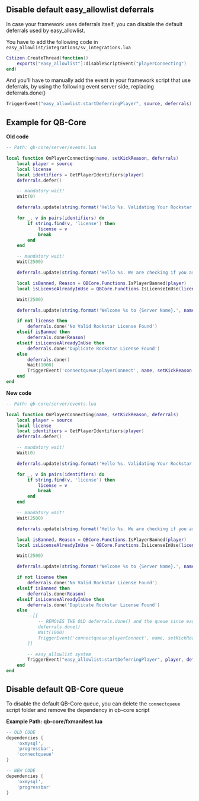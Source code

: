 ## Disable default easy_allowlist deferrals

In case your framework uses deferrals itself, you can disable the default deferrals used by easy_allowlist. 

You have to add the following code in ```easy_allowlist/integrations/sv_integrations.lua```

```lua
Citizen.CreateThread(function() 
    exports["easy_allowlist"]:disableScriptEvent("playerConnecting")
end)
```

And you'll have to manually add the event in your framework script that use deferrals, by using the following event server side, replacing deferrals.done()

```lua
TriggerEvent("easy_allowlist:startDeferringPlayer", source, deferrals)
```

## Example for QB-Core

**Old code**
```lua
-- Path: qb-core/server/events.lua

local function OnPlayerConnecting(name, setKickReason, deferrals)
    local player = source
    local license
    local identifiers = GetPlayerIdentifiers(player)
    deferrals.defer()

    -- mandatory wait!
    Wait(0)

    deferrals.update(string.format('Hello %s. Validating Your Rockstar License', name))

    for _, v in pairs(identifiers) do
        if string.find(v, 'license') then
            license = v
            break
        end
    end

    -- mandatory wait!
    Wait(2500)

    deferrals.update(string.format('Hello %s. We are checking if you are banned.', name))

    local isBanned, Reason = QBCore.Functions.IsPlayerBanned(player)
    local isLicenseAlreadyInUse = QBCore.Functions.IsLicenseInUse(license)

    Wait(2500)

    deferrals.update(string.format('Welcome %s to {Server Name}.', name))

    if not license then
        deferrals.done('No Valid Rockstar License Found')
    elseif isBanned then
        deferrals.done(Reason)
    elseif isLicenseAlreadyInUse then
        deferrals.done('Duplicate Rockstar License Found')
    else
        deferrals.done()
        Wait(1000)
        TriggerEvent('connectqueue:playerConnect', name, setKickReason, deferrals)
    end
end
```

**New code**
```lua
-- Path: qb-core/server/events.lua

local function OnPlayerConnecting(name, setKickReason, deferrals)
    local player = source
    local license
    local identifiers = GetPlayerIdentifiers(player)
    deferrals.defer()

    -- mandatory wait!
    Wait(0)

    deferrals.update(string.format('Hello %s. Validating Your Rockstar License', name))

    for _, v in pairs(identifiers) do
        if string.find(v, 'license') then
            license = v
            break
        end
    end

    -- mandatory wait!
    Wait(2500)

    deferrals.update(string.format('Hello %s. We are checking if you are banned.', name))

    local isBanned, Reason = QBCore.Functions.IsPlayerBanned(player)
    local isLicenseAlreadyInUse = QBCore.Functions.IsLicenseInUse(license)

    Wait(2500)

    deferrals.update(string.format('Welcome %s to {Server Name}.', name))

    if not license then
        deferrals.done('No Valid Rockstar License Found')
    elseif isBanned then
        deferrals.done(Reason)
    elseif isLicenseAlreadyInUse then
        deferrals.done('Duplicate Rockstar License Found')
    else
        --[[
            -- REMOVES THE OLD deferrals.done() and the queue since easy_allowlist also provides you a queue system
            deferrals.done()
            Wait(1000)
            TriggerEvent('connectqueue:playerConnect', name, setKickReason, deferrals)
        ]]

        -- easy_allowlist system
        TriggerEvent("easy_allowlist:startDeferringPlayer", player, deferrals)
    end
end
```

## Disable default QB-Core queue
To disable the default QB-Core queue, you can delete the ```connectqueue``` script folder and remove the dependency in qb-core script

**Example Path: qb-core/fxmanifest.lua**
```lua
-- OLD CODE
dependencies {
	'oxmysql',
	'progressbar',
	'connectqueue'
}
```
```lua
-- NEW CODE
dependencies {
	'oxmysql',
	'progressbar'
}
```